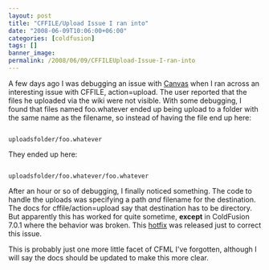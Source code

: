 ```yaml
---
layout: post
title: "CFFILE/Upload Issue I ran into"
date: "2008-06-09T10:06:00+06:00"
categories: [coldfusion]
tags: []
banner_image: 
permalink: /2008/06/09/CFFILEUpload-Issue-I-ran-into
---
```


A few days ago I was debugging an issue with <a href="http://canvas.riaforge.org">Canvas</a> when I ran across an interesting issue with CFFILE, action=upload. The user reported that the files he uploaded via the wiki were not visible. With some debugging, I found that files named foo.whatever ended up being upload to a folder with the same name as the filename, so instead of having the file end up here:
<!--more-->
<code>
uploadsfolder/foo.whatever
</code>

They ended up here:

<code>
uploadsfolder/foo.whatever/foo.whatever
</code>

After an hour or so of debugging, I finally noticed something. The code to handle the uploads was specifying a path <i>and</i> filename for the destination. The docs for cffile/action=upload say that destination has to be directory. But apparently this has worked for quite sometime, <b>except</b> in ColdFusion 7.0.1 where the behavior was broken. This <a href="http://kb.adobe.com/selfservice/viewContent.do?externalId=f97044e&sliceId=1">hotfix</a> was released just to correct this issue. 

This is probably just one more little facet of CFML I've forgotten, although I will say the docs should be updated to make this more clear.